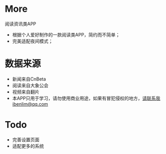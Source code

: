 # More
阅读资讯类APP
- 根据个人爱好制作的一款阅读类APP，简约而不简单；
- 完美适配夜间模式；

# 数据来源
- 新闻来自CnBeta
- 阅读来自大象公会
- 视频来自翻片
- 本APP只用于学习，请勿使用商业用途，如果有冒犯侵权的地方，请联系我ibenlim@qq.com

# Todo
- 完善设置页面
- 适配更多的系统
